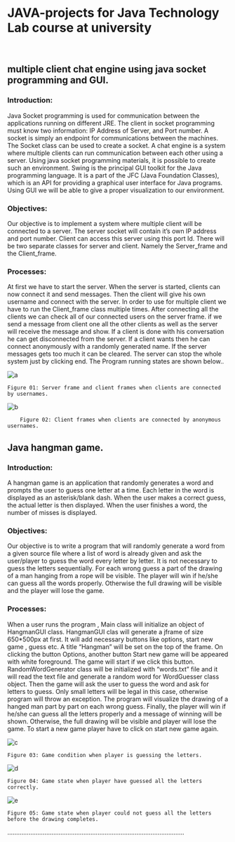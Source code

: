 # JAVA-projects for Java Technology Lab course at university
 
## multiple client chat engine using java socket programming and GUI.

### Introduction:
Java Socket programming is used for communication between the applications running on different JRE. The client in socket programming must know two information: IP Address of Server, and Port number. A socket is simply an endpoint for communications between the machines. The Socket class can be used to create a socket. A chat engine is a system where multiple clients can run communication between each other using a server. Using java socket programming materials, it is possible to create such an environment. Swing is the principal GUI toolkit for the Java programming language. It is a part of the JFC (Java Foundation Classes), which is an API for providing a graphical user interface for Java programs. Using GUI we will be able to give a proper visualization to our environment.

### Objectives:
Our objective is to implement a system where multiple client will be connected to a server. The server socket will contain it’s own IP address and port number. Client can access this server using this port Id. There will be two separate classes for server and client. Namely  the Server_frame and the Client_frame. 
### Processes:
At first we have to start the server. When the server is started, clients can now connect it and send messages. Then the client will give his own username and connect with the server. In order to use for multiple client we have to run the Client_frame class multiple times. After connecting all the clients we can check all of our connected users on the server frame. if we send a message from client one all the other clients as well as the server will receive the message and show. If a client is done with his conversation he can get disconnected from the server. If a client wants then he can connect anonymously with a randomly generated name. If the server messages gets too much it can be cleared. The server can stop the whole system just by clicking end. 
The Program running states are shown below..

![a](https://user-images.githubusercontent.com/25270629/58050105-42df6100-7b70-11e9-913e-aef8cd3be88f.jpg)

	Figure 01: Server frame and client frames when clients are connected by usernames.


![b](https://user-images.githubusercontent.com/25270629/58050195-7ae6a400-7b70-11e9-8e70-4d23b080f1a3.jpg)

  
        Figure 02: Client frames when clients are connected by anonymous usernames.



## Java hangman game.

### Introduction:
A hangman game is an application that  randomly generates a word and prompts the user to guess one letter at a time. Each letter in the word is displayed as an asterisk/blank dash. When the user makes a correct guess, the actual letter is then displayed. When the user finishes a word, the number of misses is displayed.
### Objectives:
Our objective is to write a program that will randomly generate a word from a given source file where a list of word is already given and ask the user/player to guess the word every letter by letter. It is not necessary to guess the letters sequentially. For each wrong guess a part of the drawing of a man hanging from a rope will be visible. The player will win if he/she can guess all the words properly. Otherwise the full drawing will be visible and the player will lose the game.    
### Processes:
When a user runs the program , Main class will initialize an object of HangmanGUI class. HangmanGUI clas will generate a jframe of size 650*500px at first. It will add necessary buttons like  options, start new game , guess etc. A title “Hangman” will be set on the top of the frame. On clicking the button Options, another button Start new game will be appeared with white foreground. The game will start if we click this button. RandomWordGenerator class will be initialized with “words.txt” file and it will read the text file and generate a random word for WordGuesser class object. Then the game will ask the user to guess the word and ask for letters to guess. Only small letters will be legal in this case, otherwise program will throw an exception. The program  will visualize the drawing of a hanged man part by part on each wrong guess. Finally, the player will win if he/she can guess all the letters properly and a message of winning will be shown. Otherwise, the full drawing will be visible and player will lose the game. To start a new game player have to click on start new game again. 
 
 ![c](https://user-images.githubusercontent.com/25270629/58050313-d6189680-7b70-11e9-8c3a-42b30496be02.jpg)
 
    Figure 03: Game condition when player is guessing the letters.

 ![d](https://user-images.githubusercontent.com/25270629/58050314-d6189680-7b70-11e9-94a8-948bb4bff92f.png)
 
    Figure 04: Game state when player have guessed all the letters correctly.
![e](https://user-images.githubusercontent.com/25270629/58050315-d6189680-7b70-11e9-820c-4438f5e93d9b.jpg)

    Figure 05: Game state when player could not guess all the letters before the drawing completes.

……………………………………………………………………………………….

